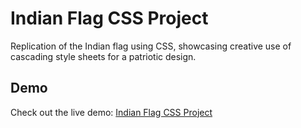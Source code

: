 # Indian Flag CSS Project

Replication of the Indian flag using CSS, showcasing creative use of cascading style sheets for a patriotic design.

## Demo
Check out the live demo: [Indian Flag CSS Project](https://jaiswalism.github.io/indian-flag-css/)
